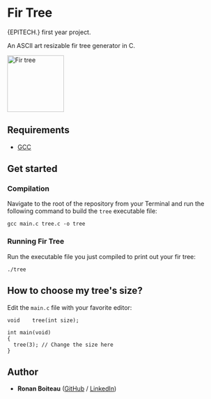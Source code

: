 # Fir Tree

{EPITECH.} first year project.

An ASCII art resizable fir tree generator in C.

<img alt="Fir tree" src="https://i.imgur.com/Gd8bdiK.png" width="130" height="130"/>

## Requirements

 - [GCC](https://gcc.gnu.org/)

## Get started

### Compilation

Navigate to the root of the repository from your Terminal and run the following command to build the `tree` executable file:

```
gcc main.c tree.c -o tree
```

### Running Fir Tree

Run the executable file you just compiled to print out your fir tree:
```
./tree
```

## How to choose my tree's size?

Edit the `main.c` file with your favorite editor:

```c_cpp
void	tree(int size);

int	main(void)
{
  tree(3); // Change the size here
}
```

## Author

* **Ronan Boiteau** ([GitHub](https://github.com/ronanboiteau) / [LinkedIn](https://www.linkedin.com/in/ronanboiteau/))
